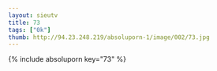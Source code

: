 ```yaml
--- 
layout: sieutv
title: 73
tags: ["0k"]
thumb: http://94.23.248.219/absoluporn-1/image/002/73.jpg
---
```

{% include absoluporn key="73" %} 
